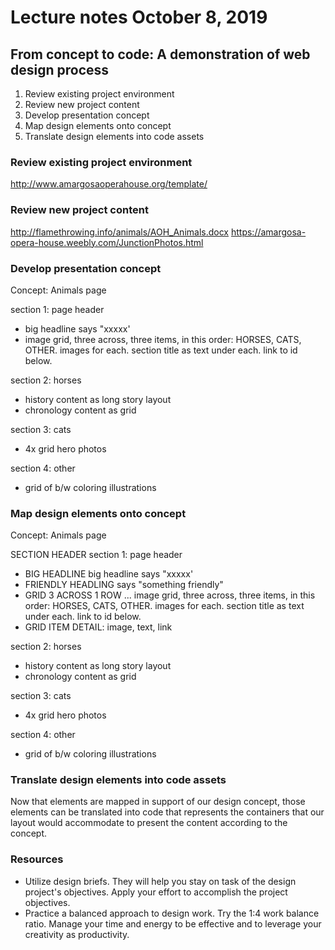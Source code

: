 # Lecture notes October 8, 2019

## From concept to code: A demonstration of web design process 

1. Review existing project environment
2. Review new project content
3. Develop presentation concept
4. Map design elements onto concept
5. Translate design elements into code assets

### Review existing project environment
http://www.amargosaoperahouse.org/template/

### Review new project content
http://flamethrowing.info/animals/AOH_Animals.docx
https://amargosa-opera-house.weebly.com/JunctionPhotos.html

### Develop presentation concept
Concept: Animals page

section 1: page header
- big headline says "xxxxx'
- image grid, three across, three items, in this order: HORSES, CATS, OTHER. images for each. section title as text under each. link to id below.

section 2: horses
- history content as long story layout
- chronology content as grid

section 3: cats
- 4x grid hero photos

section 4: other
- grid of b/w coloring illustrations

### Map design elements onto concept
Concept: Animals page

SECTION HEADER section 1: page header
- BIG HEADLINE big headline says "xxxxx'
- FRIENDLY HEADLING says "something friendly"
- GRID 3 ACROSS 1 ROW ... 
image grid, three across, three items, in this order: HORSES, CATS, OTHER. images for each. section title as text under each. link to id below.
- GRID ITEM DETAIL: image, text, link 

section 2: horses
- history content as long story layout
- chronology content as grid

section 3: cats
- 4x grid hero photos

section 4: other
- grid of b/w coloring illustrations

### Translate design elements into code assets
Now that elements are mapped in support of our design concept, those elements can be translated into code that represents the containers that our layout would accommodate to present the content according to the concept.

<section id=contentHeader>
	<div class=bigHeadline></div>
	<div class=friendlyHeadling></div>
	<div class=x-grid>
		<div class=large-4></div>
		<div class=large-4></div>
		<div class=large-4></div>
	</div>
</section>

### Resources
- Utilize design briefs. They will help you stay on task of the design project's objectives. Apply your effort to accomplish the project objectives.
- Practice a balanced approach to design work. Try the 1:4 work balance ratio. Manage your time and energy to be effective and to leverage your creativity as productivity. 

